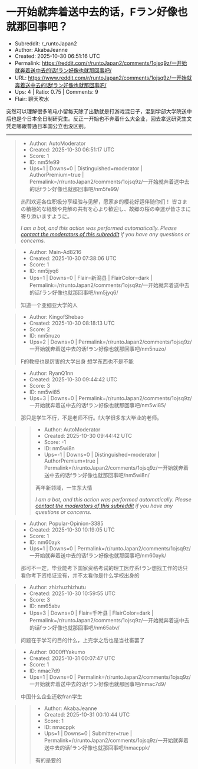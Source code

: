 # 一开始就奔着送中去的话，Fラン好像也就那回事吧？

- Subreddit: r_runtoJapan2
- Author: AkabaJeanne
- Created: 2025-10-30 06:51:16 UTC
- Permalink: https://reddit.com/r/runtoJapan2/comments/1ojsq9z/一开始就奔着送中去的话fラン好像也就那回事吧/
- URL: https://www.reddit.com/r/runtoJapan2/comments/1ojsq9z/一开始就奔着送中去的话fラン好像也就那回事吧/
- Ups: 4 | Ratio: 0.75 | Comments: 9
- Flair: 聊天吹水


突然可以理解很多笔电小留每天除了出勤就是打游戏混日子，混到学部大学院送中后也是个日本全日制研究生。反正一开始也不奔着什么大企业，回去拿这研究生文凭走哪跟普通日本国公立也没区别。


---

> - Author: AutoModerator
> - Created: 2025-10-30 06:51:17 UTC
> - Score: 1
> - ID: nm5fe99
> - Ups=1 | Downs=0 | Distinguished=moderator | AuthorPremium=true | Permalink=/r/runtoJapan2/comments/1ojsq9z/一开始就奔着送中去的话fラン好像也就那回事吧/nm5fe99/
>
> 热烈欢迎各位积极分享经验与见解，愿家乡的樱花好运伴随你们！
> 皆さまの積極的な経験や見解の共有を心より歓迎し、故郷の桜の幸運が皆さまに寄り添いますように。
> 
> *I am a bot, and this action was performed automatically. Please [contact the moderators of this subreddit](/message/compose/?to=/r/runtoJapan2) if you have any questions or concerns.*

> - Author: Main-Ad8216
> - Created: 2025-10-30 07:38:06 UTC
> - Score: 1
> - ID: nm5jyq6
> - Ups=1 | Downs=0 | Flair=新潟县 | FlairColor=dark | Permalink=/r/runtoJapan2/comments/1ojsq9z/一开始就奔着送中去的话fラン好像也就那回事吧/nm5jyq6/
>
> 知道一个亚细亚大学的人

> - Author: KingofShebao
> - Created: 2025-10-30 08:18:13 UTC
> - Score: 2
> - ID: nm5nuzo
> - Ups=2 | Downs=0 | Permalink=/r/runtoJapan2/comments/1ojsq9z/一开始就奔着送中去的话fラン好像也就那回事吧/nm5nuzo/
>
> F的教授也是厉害的大学出身 想学东西也不是不能

> - Author: RyanQ1nn
> - Created: 2025-10-30 09:44:42 UTC
> - Score: 3
> - ID: nm5wi85
> - Ups=3 | Downs=0 | Permalink=/r/runtoJapan2/comments/1ojsq9z/一开始就奔着送中去的话fラン好像也就那回事吧/nm5wi85/
>
> 那只是学生不行，不是老师不行。f大学很多东大毕业的老师。

>> - Author: AutoModerator
>> - Created: 2025-10-30 09:44:42 UTC
>> - Score: -1
>> - ID: nm5wi8n
>> - Ups=-1 | Downs=0 | Distinguished=moderator | AuthorPremium=true | Permalink=/r/runtoJapan2/comments/1ojsq9z/一开始就奔着送中去的话fラン好像也就那回事吧/nm5wi8n/
>>
>> 两年新领域，一生东大情
>> 
>> 
>> *I am a bot, and this action was performed automatically. Please [contact the moderators of this subreddit](/message/compose/?to=/r/runtoJapan2) if you have any questions or concerns.*

> - Author: Popular-Opinion-3385
> - Created: 2025-10-30 10:19:05 UTC
> - Score: 1
> - ID: nm60ayk
> - Ups=1 | Downs=0 | Permalink=/r/runtoJapan2/comments/1ojsq9z/一开始就奔着送中去的话fラン好像也就那回事吧/nm60ayk/
>
> 那可不一定，毕业能考下国家资格考试的理工医疗系fラン想找工作的话只看你考下资格证没有，并不太看你是什么学校出身的

> - Author: zhizhuzhizhutu
> - Created: 2025-10-30 10:59:55 UTC
> - Score: 3
> - ID: nm65abv
> - Ups=3 | Downs=0 | Flair=千叶县 | FlairColor=dark | Permalink=/r/runtoJapan2/comments/1ojsq9z/一开始就奔着送中去的话fラン好像也就那回事吧/nm65abv/
>
> 问题在于学习的目的什么，上完学之后也是当社畜罢了

> - Author: 0000ffYakumo
> - Created: 2025-10-31 00:07:47 UTC
> - Score: 1
> - ID: nmac7d9
> - Ups=1 | Downs=0 | Permalink=/r/runtoJapan2/comments/1ojsq9z/一开始就奔着送中去的话fラン好像也就那回事吧/nmac7d9/
>
> 中国什么企业还收fran学生

>> - Author: AkabaJeanne
>> - Created: 2025-10-31 00:10:44 UTC
>> - Score: 1
>> - ID: nmacppk
>> - Ups=1 | Downs=0 | Submitter=true | Permalink=/r/runtoJapan2/comments/1ojsq9z/一开始就奔着送中去的话fラン好像也就那回事吧/nmacppk/
>>
>> 有的是要的
